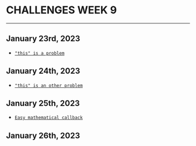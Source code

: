 # CHALLENGES WEEK 9
---
## January 23rd, 2023
- [`"this" is a problem`](./thisIsProblem.md)

## January 24th, 2023
- [`"this" is an other problem`](./evenOrOdd.md)

## January 25th, 2023
- [`Easy mathematical callback`](./wLikes.md)


## January 26th, 2023

